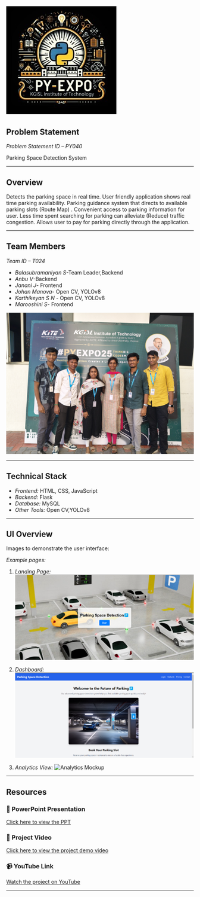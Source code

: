 ![PyExpo Logo](media/pyexpo-logo.png)
---

## Problem Statement

*Problem Statement ID – PY040*

Parking Space Detection System


---

## Overview

Detects the parking space in real time. User friendly application shows real time parking availability. Parking guidance system that directs to available parking slots (Route Map) . Convenient access to parking information for user. Less time spent searching for parking can alleviate (Reduce) traffic congestion. Allows user to pay for parking directly through the application.


---

## Team Members

*Team ID – T024*


- *Balasubramaniyan S*-Team Leader,Backend
- *Anbu V*-Backend
- *Janani J*- Frontend
- *Johan Manova*- Open CV, YOLOv8
- *Karthikeyan S N* - Open CV, YOLOv8
- *Marooshini S*- Frontend

![Team Photo](media/IMG20250219164412.jpg)

---

## Technical Stack


- *Frontend:* HTML, CSS, JavaScript
- *Backend:* Flask
- *Database:* MySQL
- *Other Tools:* Open CV,YOLOv8

---

## UI Overview

Images to demonstrate the user interface:

*Example pages:*

1. *Landing Page:*
   ![Landing Page Mockup](media/LoadingPage.png)

2. *Dashboard:*
   ![Dashboard Mockup](media/DashBoard.png)

3. *Analytics View:*
   ![Analytics Mockup](media/Analytics.png)

---

## Resources

### 📄 PowerPoint Presentation
[Click here to view the PPT](https://drive.google.com/file/d/17VDWMsuR9bGwOe1hPa3hVmDZiCe2Sl58/view?usp=drive_link)

### 🎥 Project Video
[Click here to view the project demo video](https://drive.google.com/file/d/1HDsmwK_ipdTLs-BzUuarm0_Y5JWx6DqE/view?usp=drive_link)

### 📹 YouTube Link
[Watch the project on YouTube](https://youtube.com/shorts/awCR8rzRaRU?feature=share)

---
